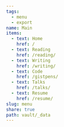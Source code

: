 ```yaml
---
tags:
  - menu
  - export
name: Main
items:
  - text: Home
    href: /
  - text: Reading
    href: /reading/
  - text: Writing
    href: /writing/
  - text: Code
    href: /gistpens/
  - text: Talks
    href: /talks/
  - text: Resume
    href: /resume/
slug: menu
share: true
path: vault/_data
---
```

